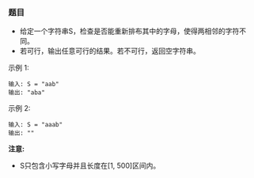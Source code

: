 ### 题目
* 给定一个字符串S，检查是否能重新排布其中的字母，使得两相邻的字符不同。
* 若可行，输出任意可行的结果。若不可行，返回空字符串。

示例 1:
```
输入: S = "aab"
输出: "aba"
```

示例 2:
```
输入: S = "aaab"
输出: ""
```

**注意:**
* S只包含小写字母并且长度在[1, 500]区间内。